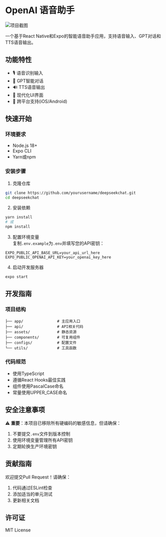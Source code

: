 # OpenAI 语音助手

![项目截图](assets/images/screenshot.png)

一个基于React Native和Expo的智能语音助手应用，支持语音输入、GPT对话和TTS语音输出。

## 功能特性

- 🎙️ 语音识别输入
- 🤖 GPT智能对话
- 🔊 TTS语音输出
- 🎨 现代化UI界面
- 📱 跨平台支持(iOS/Android)

## 快速开始

### 环境要求
- Node.js 18+
- Expo CLI
- Yarn或npm

### 安装步骤
1. 克隆仓库
```bash
git clone https://github.com/yourusername/deepseekchat.git
cd deepseekchat
```

2. 安装依赖
```bash
yarn install
# 或
npm install
```

3. 配置环境变量  
复制`.env.example`为`.env`并填写您的API密钥：
```env
EXPO_PUBLIC_API_BASE_URL=your_api_url_here
EXPO_PUBLIC_OPENAI_API_KEY=your_openai_key_here
```

4. 启动开发服务器
```bash
expo start
```

## 开发指南

### 项目结构
```
├── app/               # 主应用入口
├── api/               # API相关代码
├── assets/            # 静态资源
├── components/        # 可复用组件
├── configs/           # 配置文件
└── utils/             # 工具函数
```

### 代码规范
- 使用TypeScript
- 遵循React Hooks最佳实践
- 组件使用PascalCase命名
- 常量使用UPPER_CASE命名

## 安全注意事项

⚠️ **重要**：本项目已移除所有硬编码的敏感信息，但请确保：
1. 不要提交`.env`文件到版本控制
2. 使用环境变量管理所有API密钥
3. 定期轮换生产环境密钥

## 贡献指南

欢迎提交Pull Request！请确保：
1. 代码通过ESLint检查
2. 添加适当的单元测试
3. 更新相关文档

## 许可证

MIT License